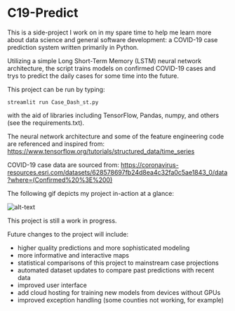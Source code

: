 # C19-Predict

This is a side-project I work on in my spare time to help me learn more about data science and general software development: a COVID-19 case prediction system written primarily in Python.

Utilizing a simple Long Short-Term Memory (LSTM) neural network architecture, the script trains models on confirmed COVID-19 cases and trys to predict the daily cases for some time into the future.

This project can be run by typing:

`streamlit run Case_Dash_st.py`

 with the aid of libraries including TensorFlow, Pandas, numpy, and others (see the requirements.txt).

The neural network architecture and some of the feature engineering code are referenced and inspired from:   https://www.tensorflow.org/tutorials/structured_data/time_series 

COVID-19 case data are sourced from: https://coronavirus-resources.esri.com/datasets/628578697fb24d8ea4c32fa0c5ae1843_0/data?where=(Confirmed%20%3E%200)

The following gif depicts my project in-action at a glance:

![alt-text](C19-predict_demo.gif)

This project is still a work in progress. 

Future changes to the project will include:

- higher quality predictions and more sophisticated modeling
- more informative and interactive maps
- statistical comparisons of this project to mainstream case projections
- automated dataset updates to compare past predictions with recent data 
- improved user interface
- add cloud hosting for training new models from devices without GPUs
- improved exception handling (some counties not working, for example)

